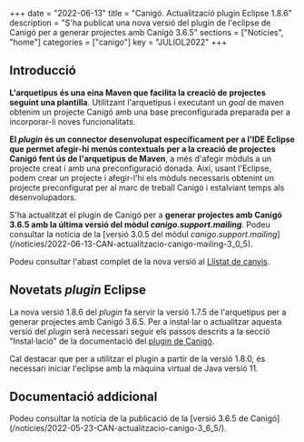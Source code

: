 +++
date = "2022-06-13"
title = "Canigó. Actualització plugin Eclipse 1.8.6"
description = "S'ha publicat una nova versió del plugin de l'eclipse de Canigó per a generar projectes amb Canigó 3.6.5"
sections = ["Notícies", "home"]
categories = ["canigo"]
key = "JULIOL2022"
+++

## Introducció

**L'arquetipus és una eina Maven que facilita la creació de projectes seguint una plantilla**. Utilitzant l'arquetipus i
executant un _goal_ de maven obtenim un projecte Canigó amb una base preconfigurada preparada per a incorporar-li noves
funcionalitats.

**El _plugin_ és un connector desenvolupat específicament per a l'IDE Eclipse que permet afegir-hi menús contextuals
per a la creació de projectes Canigó fent ús de l'arquetipus de Maven**, a més d'afegir mòduls a un projecte creat i
amb una preconfiguració donada. Així, usant l'Eclipse, podem crear un projecte i afegir-l'hi els mòduls necessaris
obtenint un projecte preconfigurat per al marc de treball Canigó i estalviant temps als desenvolupadors.

S'ha actualitzat el plugin de Canigó per a **generar projectes amb Canigó 3.6.5 amb la última versió del mòdul
_canigo.support.mailing_**. Podeu consultar la notícia de la [versió 3.0.5 del mòdul *canigo.support.mailing*]
(/noticies/2022-06-13-CAN-actualitzacio-canigo-mailing-3_0_5).

Podeu consultar l'abast complet de la nova versió al
[Llistat de canvis](/canigo-fwk-docs/documentacio-per-versions/3.6LTS/3.6.5/llistat-de-canvis/).

## Novetats _plugin_ Eclipse

La nova versió 1.8.6 del _plugin_ fa servir la versió 1.7.5 de l'arquetipus per a generar projectes amb Canigó 3.6.5.
Per a instal·lar o actualitzar aquesta versió del _plugin_ serà necessari seguir els passos descrits a la secció
"Instal·lació" de la documentació del [plugin de Canigó](/canigo-fwk-docs/entorn-de-desenvolupament/plugin-eclipse/).

Cal destacar que per a utilitzar el plugin a partir de la versió 1.8.0, és necessari iniciar l'eclipse amb la màquina
virtual de Java versió 11.

## Documentació addicional

Podeu consultar la notícia de la publicació de la [versió 3.6.5 de Canigó]
(/noticies/2022-05-23-CAN-actualitzacio-canigo-3_6_5/).